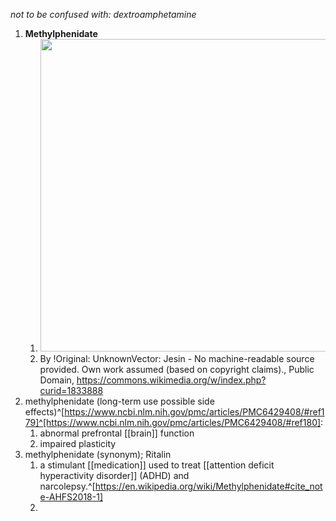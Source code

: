 *not to be confused with: dextroamphetamine*

1. **Methylphenidate**
	1. <img src="https://upload.wikimedia.org/wikipedia/commons/thumb/7/7b/Methylphenidate-2D-skeletal.svg/1024px-Methylphenidate-2D-skeletal.svg.png" width="500" />
	2. By !Original: UnknownVector: Jesin - No machine-readable source provided. Own work assumed (based on copyright claims)., Public Domain, https://commons.wikimedia.org/w/index.php?curid=1833888
2. methylphenidate (long-term use possible side effects)^[https://www.ncbi.nlm.nih.gov/pmc/articles/PMC6429408/#ref179]^[https://www.ncbi.nlm.nih.gov/pmc/articles/PMC6429408/#ref180]:
	1. abnormal prefrontal [[brain]] function
	2. impaired plasticity
3. methylphenidate (synonym); Ritalin
	1. a stimulant [[medication]] used to treat [[attention deficit hyperactivity disorder]] (ADHD) and narcolepsy.^[https://en.wikipedia.org/wiki/Methylphenidate#cite_note-AHFS2018-1]
	2. 